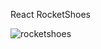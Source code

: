 React RocketShoes

![rocketshoes](https://user-images.githubusercontent.com/33705104/88815221-79136a00-d191-11ea-9851-7f3219468f08.jpg)

